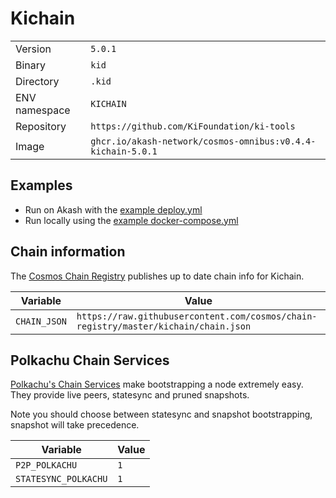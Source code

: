 # Kichain

| | |
|---|---|
|Version|`5.0.1`|
|Binary|`kid`|
|Directory|`.kid`|
|ENV namespace|`KICHAIN`|
|Repository|`https://github.com/KiFoundation/ki-tools`|
|Image|`ghcr.io/akash-network/cosmos-omnibus:v0.4.4-kichain-5.0.1`|

## Examples

- Run on Akash with the [example deploy.yml](./deploy.yml)
- Run locally using the [example docker-compose.yml](./docker-compose.yml)

## Chain information

The [Cosmos Chain Registry](https://github.com/cosmos/chain-registry) publishes up to date chain info for Kichain.

|Variable|Value|
|---|---|
|`CHAIN_JSON`|`https://raw.githubusercontent.com/cosmos/chain-registry/master/kichain/chain.json`|

## Polkachu Chain Services

[Polkachu's Chain Services](https://www.polkachu.com/) make bootstrapping a node extremely easy. They provide live peers, statesync and pruned snapshots.

Note you should choose between statesync and snapshot bootstrapping, snapshot will take precedence.

|Variable|Value|
|---|---|
|`P2P_POLKACHU`|`1`|
|`STATESYNC_POLKACHU`|`1`|
